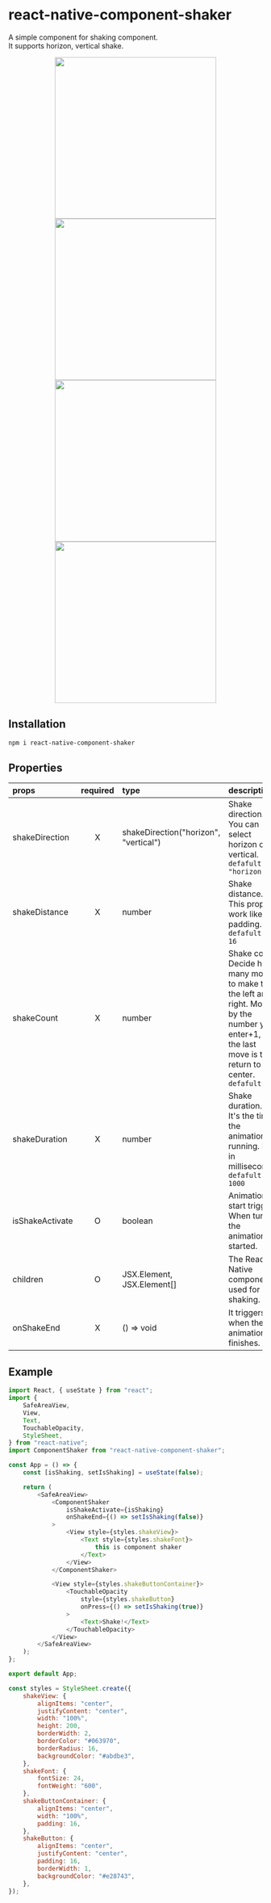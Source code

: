 # react-native-component-shaker

A simple component for shaking component.  
It supports horizon, vertical shake.

<p align="center">
  <img src="./docs/ios_horizon.gif" width="320px">
  <img src="./docs/ios_vertical.gif" width="320px">
	<img src="./docs/android_horizon.gif" width="320px">
  <img src="./docs/android_vertical.gif" width="320px">
</p>

## Installation

```bash
npm i react-native-component-shaker
```

## Properties

| props           | required | type                                  | description                                                                                                                                                           |
| :-------------- | :------: | :------------------------------------ | :-------------------------------------------------------------------------------------------------------------------------------------------------------------------- |
| shakeDirection  |    X     | shakeDirection("horizon", "vertical") | Shake direction.</br>You can select horizon or vertical.</br>`defafult: "horizon"`                                                                                    |
| shakeDistance   |    X     | number                                | Shake distance.</br>This prop work like padding.</br>`defafult: 16`                                                                                                   |
| shakeCount      |    X     | number                                | Shake count.</br>Decide how many moves to make to the left and right. Move by the number you enter+1, and the last move is to return to the center.</br>`defafult: 8` |
| shakeDuration   |    X     | number                                | Shake duration.</br>It's the time the animation is running. It's in milliseconds.</br>`defafult: 1000`                                                                |
| isShakeActivate |    O     | boolean                               | Animation start trigger.</br>When ture, the animation started.                                                                                                        |
| children        |    O     | JSX.Element, JSX.Element[]            | The React Native component used for shaking.                                                                                                                          |
| onShakeEnd      |    X     | () => void                            | It triggers when the animation finishes.                                                                                                                              |

## Example

```javascript
import React, { useState } from "react";
import {
    SafeAreaView,
    View,
    Text,
    TouchableOpacity,
    StyleSheet,
} from "react-native";
import ComponentShaker from "react-native-component-shaker";

const App = () => {
    const [isShaking, setIsShaking] = useState(false);

    return (
        <SafeAreaView>
            <ComponentShaker
                isShakeActivate={isShaking}
                onShakeEnd={() => setIsShaking(false)}
            >
                <View style={styles.shakeView}>
                    <Text style={styles.shakeFont}>
                        this is component shaker
                    </Text>
                </View>
            </ComponentShaker>

            <View style={styles.shakeButtonContainer}>
                <TouchableOpacity
                    style={styles.shakeButton}
                    onPress={() => setIsShaking(true)}
                >
                    <Text>Shake!</Text>
                </TouchableOpacity>
            </View>
        </SafeAreaView>
    );
};

export default App;

const styles = StyleSheet.create({
    shakeView: {
        alignItems: "center",
        justifyContent: "center",
        width: "100%",
        height: 200,
        borderWidth: 2,
        borderColor: "#063970",
        borderRadius: 16,
        backgroundColor: "#abdbe3",
    },
    shakeFont: {
        fontSize: 24,
        fontWeight: "600",
    },
    shakeButtonContainer: {
        alignItems: "center",
        width: "100%",
        padding: 16,
    },
    shakeButton: {
        alignItems: "center",
        justifyContent: "center",
        padding: 16,
        borderWidth: 1,
        backgroundColor: "#e28743",
    },
});
```
